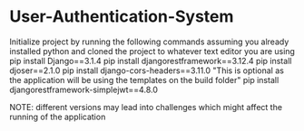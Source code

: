 # User-Authentication-System
Initialize project by running the following commands assuming you already installed python and cloned the project to whatever text editor you are using 
pip install Django==3.1.4
pip install djangorestframework==3.12.4
pip install djoser==2.1.0
pip install django-cors-headers==3.11.0 "This is optional as the application will be using the templates on the build folder"
pip install djangorestframework-simplejwt==4.8.0

NOTE: different versions may lead into challenges which might affect the running of the application

